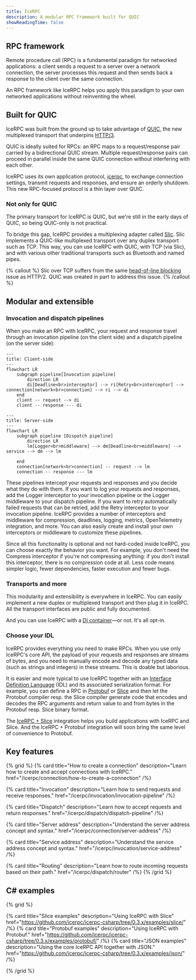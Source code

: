 ```yaml
---
title: IceRPC
description: A modular RPC framework built for QUIC
showReadingTime: false
---
```


## RPC framework

Remote procedure call (RPC) is a fundamental paradigm for networked applications: a client sends a request to a server
over a network connection, the server processes this request and then sends back a response to the client over the same
connection.

An RPC framework like IceRPC helps you apply this paradigm to your own networked applications without reinventing the
wheel.

## Built for QUIC

IceRPC was built from the ground up to take advantage of [QUIC], the new multiplexed transport that underpins [HTTP/3].

QUIC is ideally suited for RPCs: an RPC maps to a request/response pair carried by a bidirectional QUIC stream.
Multiple request/response pairs can proceed in parallel inside the same QUIC connection without interfering with each
other.

IceRPC uses its own application protocol, [icerpc], to exchange connection settings, transmit requests and responses,
and ensure an orderly shutdown. This new RPC-focused protocol is a thin layer over QUIC.

### Not only for QUIC

The primary transport for IceRPC is QUIC, but we're still in the early days of QUIC, so being QUIC-only is not
practical.

To bridge this gap, IceRPC provides a multiplexing adapter called [Slic]. Slic implements a QUIC-like multiplexed
transport over any duplex transport such as TCP. This way, you can use IceRPC with QUIC, with TCP (via Slic), and with
various other traditional transports such as Bluetooth and named pipes.

{% callout %}
Slic over TCP suffers from the same [head-of-line blocking][hol] issue as HTTP/2. QUIC was created in part to address
this issue.
{% /callout %}

## Modular and extensible

### Invocation and dispatch pipelines

When you make an RPC with IceRPC, your request and response travel through an invocation pipeline (on the client side)
and a dispatch pipeline (on the server side):

```mermaid
---
title: Client-side
---
flowchart LR
    subgraph pipeline[Invocation pipeline]
        direction LR
        di[Deadline<br>interceptor] --> ri[Retry<br>interceptor] --> connection[network<br>connection] --> ri --> di
    end
    client -- request --> di
    client -- response --- di
```

```mermaid
---
title: Server-side
---
flowchart LR
    subgraph pipeline [Dispatch pipeline]
        direction LR
        lm[Logger<br>middleware] --> dm[Deadline<br>middleware] --> service --> dm --> lm

    end
    connection[network<br>connection] -- request --> lm
    connection -- response --- lm
```

These pipelines intercept your requests and responses and you decide what they do with them. If you want to log your
requests and responses, add the Logger interceptor to your invocation pipeline or the Logger middleware to your dispatch
pipeline. If you want to retry automatically failed requests that can be retried, add the Retry interceptor to your
invocation pipeline. IceRPC provides a number of interceptors and middleware for compression, deadlines, logging,
metrics, OpenTelemetry integration, and more. You can also easily create and install your own interceptors or middleware
to customize these pipelines.

Since all this functionality is optional and not hard-coded inside IceRPC, you can choose exactly the behavior you want.
For example, you don't need the Compress interceptor if you're not compressing anything: if you don't install this
interceptor, there is no compression code at all. Less code means simpler logic, fewer dependencies, faster execution
and fewer bugs.

### Transports and more

This modularity and extensibility is everywhere in IceRPC. You can easily implement a new duplex or multiplexed
transport and then plug it in IceRPC. All the transport interfaces are public and fully documented.

And you can use IceRPC with a [DI container]—or not. It's all opt-in.

### Choose your IDL

IceRPC provides everything you need to make RPCs. When you use only IceRPC's core API, the payload of your requests
and responses are streams of bytes, and you need to manually encode and decode any typed data (such as strings and
integers) in these streams. This is doable but laborious.

It is easier and more typical to use IceRPC together with an [Interface Definition Language][IDL] (IDL) and its
associated serialization format. For example, you can define a RPC in [Protobuf] or [Slice] and then let the Protobuf
compiler resp. the Slice compiler generate code that encodes and decodes the RPC arguments and return value to and from
bytes in the Protobuf resp. Slice binary format.

The [IceRPC + Slice][Slice] integration helps you build applications with IceRPC and Slice. And the IceRPC + Protobuf
integration will soon bring the same level of convenience to Protobuf.

## Key features

{% grid %}
{% card
   title="How to create a connection"
   description="Learn how to create and accept connections with IceRPC."
   href="/icerpc/connection/how-to-create-a-connection" /%}

{% card
   title="Invocation"
   description="Learn how to send requests and receive responses."
   href="/icerpc/invocation/invocation-pipeline" /%}

{% card
   title="Dispatch"
   description="Learn how to accept requests and return responses."
   href="/icerpc/dispatch/dispatch-pipeline" /%}

{% card
   title="Server address"
   description="Understand the server address concept and syntax."
   href="/icerpc/connection/server-address" /%}

{% card
   title="Service address"
   description="Understand the service address concept and syntax."
   href="/icerpc/invocation/service-address" /%}

{% card
   title="Routing"
   description="Learn how to route incoming requests based on their path."
   href="/icerpc/dispatch/router" /%}
{% /grid %}

## C# examples

{% grid %}

{% card
   title="Slice examples"
   description="Using IceRPC with Slice"
   href="https://github.com/icerpc/icerpc-csharp/tree/0.3.x/examples/slice/" /%}
{% card
   title="Protobuf examples"
   description="Using IceRPC with Protobuf."
   href="https://github.com/icerpc/icerpc-csharp/tree/0.3.x/examples/protobuf/" /%}
{% card
   title="JSON examples"
   description="Using the core IceRPC API together with JSON."
   href="https://github.com/icerpc/icerpc-csharp/tree/0.3.x/examples/json/" /%}

{% /grid %}

[DI container]: /icerpc/dependency-injection/di-and-icerpc-for-csharp
[hol]: https://en.wikipedia.org/wiki/Head-of-line_blocking
[HTTP/3]: https://en.wikipedia.org/wiki/HTTP/3
[icerpc]: /icerpc/icerpc-protocol/mapping-rpcs-to-streams
[IDL]: https://en.wikipedia.org/wiki/Interface_description_language
[Protobuf]: https://protobuf.dev/
[QUIC]: https://en.wikipedia.org/wiki/QUIC
[Slic]: /icerpc/slic-transport/overview
[Slice]: /slice

